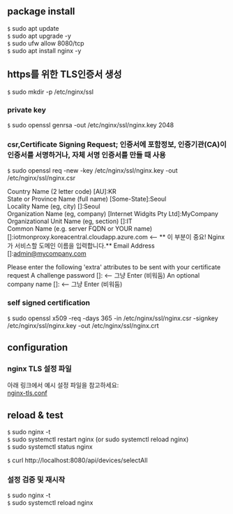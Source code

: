 ## package install
`$` sudo apt update  
`$` sudo apt upgrade -y  
`$` sudo ufw allow 8080/tcp  
`$` sudo apt install nginx -y   


## https를 위한 TLS인증서 생성
`$` sudo mkdir -p /etc/nginx/ssl

### private key
`$` sudo openssl genrsa -out /etc/nginx/ssl/nginx.key 2048



### csr,Certificate Signing Request; 인증서에 포함정보, 인증기관(CA)이 인증서를 서명하거나, 자체 서명 인증서를 만들 때 사용
`$` sudo openssl req -new -key /etc/nginx/ssl/nginx.key -out /etc/nginx/ssl/nginx.csr

Country Name (2 letter code) [AU]:KR  
State or Province Name (full name) [Some-State]:Seoul  
Locality Name (eg, city) []:Seoul  
Organization Name (eg, company) [Internet Widgits Pty Ltd]:MyCompany  
Organizational Unit Name (eg, section) []:IT  
Common Name (e.g. server FQDN or YOUR name) []:iotmonproxy.koreacentral.cloudapp.azure.com  <-- **  이 부분이 중요! Nginx가 서비스할 도메인 이름을 입력합니다.**
Email Address []:admin@mycompany.com  

Please enter the following 'extra' attributes
to be sent with your certificate request
A challenge password []:  <-- 그냥 Enter (비워둠)
An optional company name []: <-- 그냥 Enter (비워둠)



### self signed certification
`$` sudo openssl x509 -req -days 365 -in /etc/nginx/ssl/nginx.csr -signkey /etc/nginx/ssl/nginx.key -out /etc/nginx/ssl/nginx.crt



## configuration
### nginx TLS 설정 파일

아래 링크에서 예시 설정 파일을 참고하세요:  
[nginx-tls.conf](https://raw.githubusercontent.com/gtmtechon/handson/refs/heads/main/docs/nginx/nginx-tls.conf)


## reload & test  
`$` sudo nginx -t  
`$` sudo systemctl restart nginx
(or sudo systemctl reload nginx)  
`$` sudo systemctl status nginx  

`$` curl http://localhost:8080/api/devices/selectAll  

### 설정 검증 및 재시작  
`$` sudo nginx -t  
`$` sudo systemctl reload nginx  
